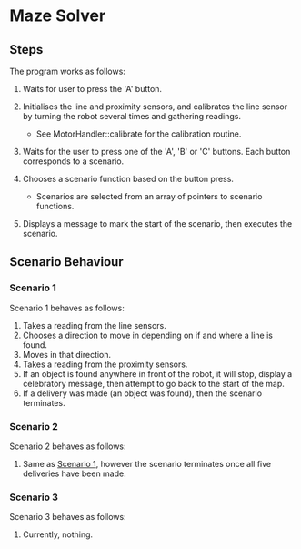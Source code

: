 # Maze Solver

## Steps
The program works as follows:

1. Waits for user to press the 'A' button.

2. Initialises the line and proximity sensors, and calibrates the line
sensor by turning the robot several times and gathering readings. 
	- See MotorHandler::calibrate for the calibration routine.

3. Waits for the user to press one of the 'A', 'B' or 'C' buttons. 
Each button corresponds to a scenario.

4. Chooses a scenario function based on the button press.
   - Scenarios are selected from an array of pointers to scenario
functions.

5. Displays a message to mark the start of the scenario, then executes
the scenario.

## Scenario Behaviour

### Scenario 1
Scenario 1 behaves as follows:
1. Takes a reading from the line sensors.
2. Chooses a direction to move in depending on if and where a line is
found.
3. Moves in that direction.
4. Takes a reading from the proximity sensors.
5. If an object is found anywhere in front of the robot, it will stop,
display a celebratory message, then attempt to go back to the start of
the map.
6. If a delivery was made (an object was found), then the scenario
terminates.
		
### Scenario 2
Scenario 2 behaves as follows:
1. Same as [Scenario 1](#scenario-1), however the scenario terminates
once all five deliveries have been made.

### Scenario 3
Scenario 3 behaves as follows:
1. Currently, nothing.


